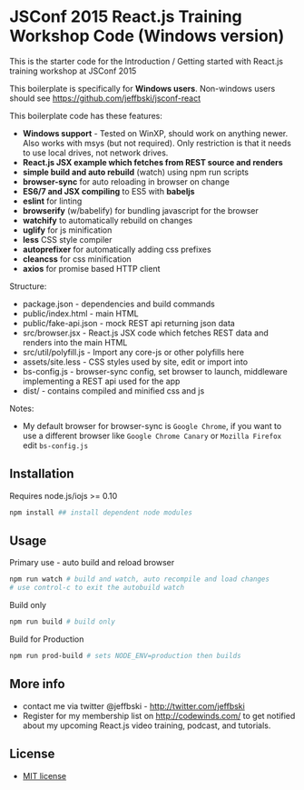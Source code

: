 # JSConf 2015 React.js Training Workshop Code (Windows version)

This is the starter code for the Introduction / Getting started with React.js training workshop at JSConf 2015

This boilerplate is specifically for **Windows users**. Non-windows users should see https://github.com/jeffbski/jsconf-react

This boilerplate code has these features:

 - **Windows support** - Tested on WinXP, should work on anything newer. Also works with msys (but not required). Only restriction is that it needs to use local drives, not network drives.
 - **React.js JSX example which fetches from REST source and renders**
 - **simple build and auto rebuild** (watch) using npm run scripts
 - **browser-sync** for auto reloading in browser on change
 - **ES6/7 and JSX compiling** to ES5 with **babeljs**
 - **eslint** for linting
 - **browserify** (w/babelify) for bundling javascript for the browser
 - **watchify** to automatically rebuild on changes
 - **uglify** for js minification
 - **less** CSS style compiler
 - **autoprefixer** for automatically adding css prefixes
 - **cleancss** for css minification
 - **axios** for promise based HTTP client

Structure:

 - package.json - dependencies and build commands
 - public/index.html - main HTML
 - public/fake-api.json - mock REST api returning json data
 - src/browser.jsx - React.js JSX code which fetches REST data and renders into the main HTML
 - src/util/polyfill.js - Import any core-js or other polyfills here
 - assets/site.less - CSS styles used by site, edit or import into
 - bs-config.js - browser-sync config, set browser to launch, middleware implementing a REST api used for the app
 - dist/ - contains compiled and minified css and js

Notes:

 - My default browser for browser-sync is `Google Chrome`, if you want to use a different browser like `Google Chrome Canary` or `Mozilla Firefox` edit `bs-config.js`


## Installation

Requires node.js/iojs >= 0.10

```bash
npm install ## install dependent node modules
```

## Usage

Primary use - auto build and reload browser
```bash
npm run watch # build and watch, auto recompile and load changes
# use control-c to exit the autobuild watch
```

Build only
```bash
npm run build # build only
```

Build for Production
```bash
npm run prod-build # sets NODE_ENV=production then builds
```


## More info

 - contact me via twitter @jeffbski  - <http://twitter.com/jeffbski>
 - Register for my membership list on http://codewinds.com/ to get notified about my upcoming React.js video training, podcast, and tutorials.

## License

 - [MIT license](http://github.com/jeffbski/jsconf-react-win/raw/master/LICENSE)
